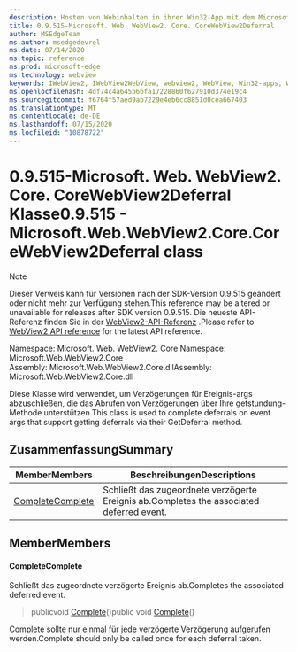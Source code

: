 ```yaml
---
description: Hosten von Webinhalten in ihrer Win32-App mit dem Microsoft Edge WebView2-Steuerelement
title: 0.9.515-Microsoft. Web. WebView2. Core. CoreWebView2Deferral
author: MSEdgeTeam
ms.author: msedgedevrel
ms.date: 07/14/2020
ms.topic: reference
ms.prod: microsoft-edge
ms.technology: webview
keywords: IWebView2, IWebView2WebView, webview2, WebView, Win32-apps, Win32, Edge, ICoreWebView2, ICoreWebView2Controller, Browser-Steuerelement, Edge-HTML
ms.openlocfilehash: 4df74c4a645b6bfa17228860f627910d374e19c4
ms.sourcegitcommit: f6764f57aed9ab7229e4eb6cc8851d0cea667403
ms.translationtype: MT
ms.contentlocale: de-DE
ms.lasthandoff: 07/15/2020
ms.locfileid: "10878722"
---
```

# <span data-ttu-id="74d8f-104">0.9.515-Microsoft. Web. WebView2. Core. CoreWebView2Deferral Klasse</span><span class="sxs-lookup"><span data-stu-id="74d8f-104">0.9.515 - Microsoft.Web.WebView2.Core.CoreWebView2Deferral class</span></span> 

> [!NOTE]
> <span data-ttu-id="74d8f-105">Dieser Verweis kann für Versionen nach der SDK-Version 0.9.515 geändert oder nicht mehr zur Verfügung stehen.</span><span class="sxs-lookup"><span data-stu-id="74d8f-105">This reference may be altered or unavailable for releases after SDK version 0.9.515.</span></span> <span data-ttu-id="74d8f-106">Die neueste API-Referenz finden Sie in der [WebView2-API-Referenz](../../../webview2-api-reference.md) .</span><span class="sxs-lookup"><span data-stu-id="74d8f-106">Please refer to [WebView2 API reference](../../../webview2-api-reference.md) for the latest API reference.</span></span>

<span data-ttu-id="74d8f-107">Namespace: Microsoft. Web. WebView2. Core </span><span class="sxs-lookup"><span data-stu-id="74d8f-107">Namespace: Microsoft.Web.WebView2.Core</span></span>\
<span data-ttu-id="74d8f-108">Assembly: Microsoft.Web.WebView2.Core.dll</span><span class="sxs-lookup"><span data-stu-id="74d8f-108">Assembly: Microsoft.Web.WebView2.Core.dll</span></span>

<span data-ttu-id="74d8f-109">Diese Klasse wird verwendet, um Verzögerungen für Ereignis-args abzuschließen, die das Abrufen von Verzögerungen über Ihre getstundung-Methode unterstützen.</span><span class="sxs-lookup"><span data-stu-id="74d8f-109">This class is used to complete deferrals on event args that support getting deferrals via their GetDeferral method.</span></span>

## <span data-ttu-id="74d8f-110">Zusammenfassung</span><span class="sxs-lookup"><span data-stu-id="74d8f-110">Summary</span></span>

 <span data-ttu-id="74d8f-111">Member</span><span class="sxs-lookup"><span data-stu-id="74d8f-111">Members</span></span>                        | <span data-ttu-id="74d8f-112">Beschreibungen</span><span class="sxs-lookup"><span data-stu-id="74d8f-112">Descriptions</span></span>
--------------------------------|---------------------------------------------
[<span data-ttu-id="74d8f-113">Complete</span><span class="sxs-lookup"><span data-stu-id="74d8f-113">Complete</span></span>](#complete) | <span data-ttu-id="74d8f-114">Schließt das zugeordnete verzögerte Ereignis ab.</span><span class="sxs-lookup"><span data-stu-id="74d8f-114">Completes the associated deferred event.</span></span>

## <span data-ttu-id="74d8f-115">Member</span><span class="sxs-lookup"><span data-stu-id="74d8f-115">Members</span></span>

#### <span data-ttu-id="74d8f-116">Complete</span><span class="sxs-lookup"><span data-stu-id="74d8f-116">Complete</span></span> 

<span data-ttu-id="74d8f-117">Schließt das zugeordnete verzögerte Ereignis ab.</span><span class="sxs-lookup"><span data-stu-id="74d8f-117">Completes the associated deferred event.</span></span>

> <span data-ttu-id="74d8f-118">publicvoid [Complete](#complete)()</span><span class="sxs-lookup"><span data-stu-id="74d8f-118">public void [Complete](#complete)()</span></span>

<span data-ttu-id="74d8f-119">Complete sollte nur einmal für jede verzögerte Verzögerung aufgerufen werden.</span><span class="sxs-lookup"><span data-stu-id="74d8f-119">Complete should only be called once for each deferral taken.</span></span>


